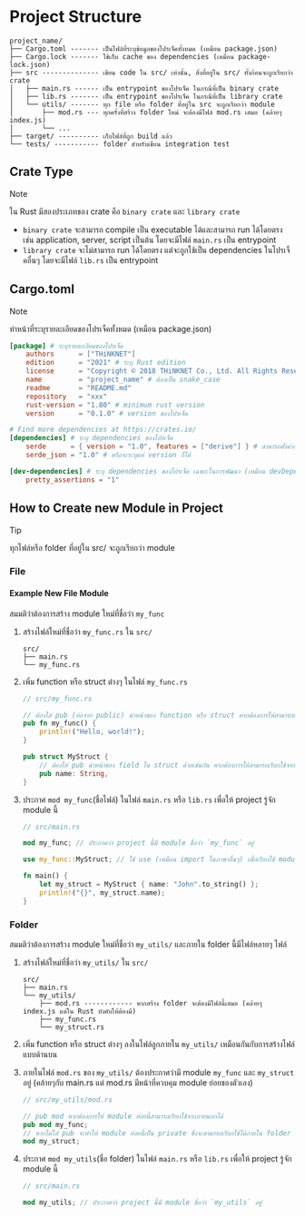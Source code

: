 # Project Structure

```tree
project_name/
├── Cargo.toml ------- เป็นไฟล์ที่ระบุข้อมูลของโปรเจ็คทั้งหมด (เหมือน package.json)
├── Cargo.lock ------- ใช้เก็บ cache ของ dependencies (เหมือน package-lock.json)
├── src -------------- เขียน code ใน src/ เท่านั้น, สิ่งที่อยู่ใน src/ ทั้งก้อนจะถูกเรียกว่า crate
│   ├── main.rs ------ เป็น entrypoint ของโปรเจ็ค ในกรณีที่เป็น binary crate
│   ├── lib.rs ------- เป็น entrypoint ของโปรเจ็ค ในกรณีที่เป็น library crate
│   └── utils/ ------- ทุก file หรือ folder ที่อยู่ใน src จะถูกเรียกว่า module
│       ├── mod.rs --- ทุกครั้งที่สร้าง folder ใหม่ จะต้องมีไฟล์ mod.rs เสมอ (คล้ายๆ index.js)
│       └── ...
├── target/ ---------- เก็บไฟล์ที่ถูก build แล้ว
└── tests/ ----------- folder สำหรับเขียน integration test
```

## Crate Type

> [!NOTE]
> ใน Rust มีสองประเภทของ crate คือ `binary crate` และ `library crate`
>
> - `binary crate` จะสามารถ compile เป็น executable ได้และสามารถ run ได้โดยตรง เช่น
>   application, server, script เป็นต้น โดยจะมีไฟล์ `main.rs` เป็น entrypoint
> - `library crate` จะไม่สามารถ run ได้โดยตรง แต่จะถูกใช้เป็น dependencies ในโปรเจ็คอื่นๆ
>   โดยจะมีไฟล์ `lib.rs` เป็น entrypoint

## Cargo.toml

> [!NOTE]
> ทำหน้าที่ระบุรายละเอียดของโปรเจ็คทั้งหมด (เหมือน package.json)

```toml
[package] # ระบุรายละเอียดของโปรเจ็ค
    authors      = ["THiNKNET"]
    edition      = "2021" # ระบุ Rust edition
	license      = "Copyright © 2018 THiNKNET Co., Ltd. All Rights Reserved."
	name         = "project_name" # ต้องเป็น snake_case
	readme       = "README.md"
	repository   = "xxx"
	rust-version = "1.80" # minimum rust version
	version      = "0.1.0" # version ของโปรเจ็ค

# Find more dependencies at https://crates.io/
[dependencies] # ระบุ dependencies ของโปรเจ็ค
    serde      = { version = "1.0", features = ["derive"] } # สามารถตั้งค่าการ import ได้หลายอย่าง
    serde_json = "1.0" # หรือจะระบุแค่ version ก็ได้

[dev-dependencies] # ระบุ dependencies ของโปรเจ็ค เฉพาะในการพัฒนา (เหมือน devDependencies ใน package.json)
    pretty_assertions = "1"
```

## How to Create new Module in Project

> [!TIP]
> ทุกไฟล์หรือ folder ที่อยู่ใน src/ จะถูกเรียกว่า module

### File

#### Example New File Module

สมมติว่าต้องการสร้าง module ใหม่ที่ชื่อว่า `my_func`

1. สร้างไฟล์ใหม่ที่ชื่อว่า `my_func.rs` ใน `src/`

   ```tree
   src/
   ├── main.rs
   └── my_func.rs
   ```

2. เพิ่ม function หรือ struct ต่างๆ ในไฟล์ `my_func.rs`

   ```rust
   // src/my_func.rs

   // ต้องใส่ pub (ย่อจาก public) นำหน้าของ function หรือ struct หากต้องการให้สามารถเรียกใช้จากภายนอกได้
   pub fn my_func() {
       println!("Hello, world!");
   }

   pub struct MyStruct {
       // ต้องใส่ pub นำหน้าของ field ใน struct ด้วยเช่นกัน หากต้องการให้สามารถเรียกใช้จากภายนอกได้
       pub name: String,
   }
   ```

3. ประกาศ `mod my_func`(ชื่อไฟล์) ในไฟล์ `main.rs` หรือ `lib.rs` เพื่อให้ project รู้จัก
   module นี้

   ```rust
   // src/main.rs

   mod my_func; // ประกาศว่า project นี้มี module ชื่อว่า `my_func` อยู่

   use my_func::MyStruct; // ใช้ use (เหมือน import ในภาษาอื่นๆ) เพื่อเรียกใช้ module นี้

   fn main() {
       let my_struct = MyStruct { name: "John".to_string() };
       println!("{}", my_struct.name);
   }
   ```

### Folder

สมมติว่าต้องการสร้าง module ใหม่ที่ชื่อว่า `my_utils/` และภายใน folder นี้มีไฟล์หลายๆ ไฟล์

1. สร้างไฟล์ใหม่ที่ชื่อว่า `my_utils/` ใน `src/`

   ```tree
   src/
   ├── main.rs
   └── my_utils/
       ├── mod.rs ------------ หากสร้าง folder จะต้องมีไฟล์นี้เสมอ (คล้ายๆ index.js แต่ใน Rust บังคับให้ต้องมี)
       ├── my_func.rs
       └── my_struct.rs
   ```

2. เพิ่ม function หรือ struct ต่างๆ ลงในไฟล์ลูกภายใน `my_utils/`
   เหมือนกันกับการสร้างไฟล์แบบด้านบน
3. ภายในไฟล์ `mod.rs` ของ `my_utils/` ต้องประกาศว่ามี module `my_func` และ
   `my_struct` อยู่ (คล้ายๆกับ main.rs แต่ mod.rs มีหน้าที่ควบคุม module ย่อยของตัวเอง)

   ```rust
   // src/my_utils/mod.rs

   // pub mod หากต้องการให้ module ย่อยนี้สามารถเรียกใช้จากภายนอกได้
   pub mod my_func;
   // หากไม่ใส่ pub จะทำให้ module ย่อยนี้เป็น private ซึ่งจะสามารถเรียกใช้ได้ภายใน folder นี้เท่านั้น
   mod my_struct;
   ```

4. ประกาศ `mod my_utils`(ชื่อ folder) ในไฟล์ `main.rs` หรือ `lib.rs` เพื่อให้ project
   รู้จัก module นี้

   ```rust
   // src/main.rs

   mod my_utils; // ประกาศว่า project นี้มี module ชื่อว่า `my_utils` อยู่
   ```
